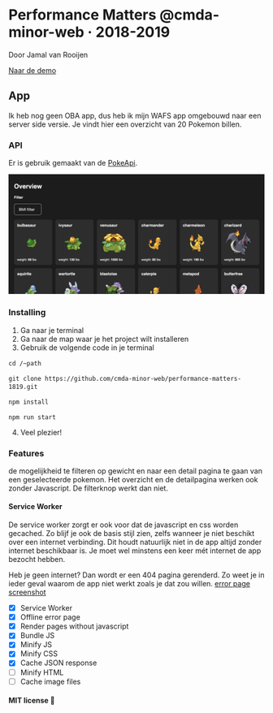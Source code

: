# Performance Matters @cmda-minor-web · 2018-2019
Door Jamal van Rooijen

<!-- Add a link to your live demo in Github Pages 🌐-->
[Naar de demo](#)

<!-- ☝️ replace this description with a description of your own work -->
## App
Ik heb nog geen OBA app, dus heb ik mijn WAFS app omgebouwd naar een server side versie. Je vindt hier een overzicht van 20 Pokemon billen.

<!-- What external data source is featured in your project and what are its properties 🌠 -->
 ### API
 Er is gebruik gemaakt van de [PokeApi](pokeapi.org).

<!-- Add a nice image here at the end of the week, showing off your shiny frontend 📸 -->
![Shiny Pokemon app frontend screenshot](public/img/shiny_frontend.png)

<!-- Maybe a table of contents here? 📚 -->

<!-- How about a section that describes how to install this project? 🤓 -->
### Installing
1. Ga naar je terminal
2. Ga naar de map waar je het project wilt installeren
3. Gebruik de volgende code in je terminal

```
cd /~path
```
```
git clone https://github.com/cmda-minor-web/performance-matters-1819.git
```
```
npm install
```
```
npm run start
```

4. Veel plezier!

<!-- ...but how does one use this project? What are its features 🤔 -->
### Features
 de mogelijkheid te filteren op gewicht en naar een detail pagina te gaan van een geselecteerde pokemon. Het overzicht en de detailpagina werken ook zonder Javascript. De filterknop werkt dan niet.

#### Service Worker
De service worker zorgt er ook voor dat de javascript en css worden gecached. Zo blijf je ook de basis stijl zien, zelfs wanneer je niet beschikt over een internet verbinding. Dit houdt natuurlijk niet in de app altijd zonder internet beschikbaar is. Je moet wel minstens een keer mét internet de app bezocht hebben.

 Heb je geen internet? Dan wordt er een 404 pagina gerenderd. Zo weet je in ieder geval waarom de app niet werkt zoals je dat zou willen.
 [error page screenshot](public/img/error_screenshot.png) 

<!-- Maybe a checklist of done stuff and stuff still on your wishlist? ✅ -->
- [x] Service Worker
- [x] Offline error page
- [x] Render pages without javascript
- [x] Bundle JS
- [x] Minify JS
- [x] Minify CSS
- [x] Cache JSON response
- [ ] Minify HTML
- [ ] Cache image files

<!-- How about a license here? 📜 (or is it a licence?) 🤷 -->
#### MIT license 🧾